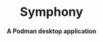 <h1 align="center">
  Symphony
</h1>

<p align="center"><strong>A Podman desktop application</strong></p>
